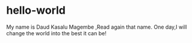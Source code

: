 # hello-world
My name is Daud Kasalu Magembe ,Read again that name.
One day,I will change the world into the best it can be!
